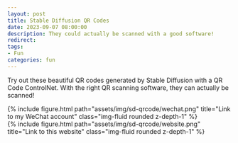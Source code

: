 ```yaml
---
layout: post
title: Stable Diffusion QR Codes
date: 2023-09-07 08:00:00
description: They could actually be scanned with a good software!
redirect: 
tags: 
- Fun
categories: fun
---
```


Try out these beautiful QR codes generated by Stable Diffusion with a QR Code ControlNet. With the right QR scanning software, they can actually be scanned! 

<div class="row justify-content-sm-center">
    <div class="col-sm mt-3 mt-md-0">
        {% include figure.html path="assets/img/sd-qrcode/wechat.png" title="Link to my WeChat account" class="img-fluid rounded z-depth-1" %}
    </div>
    <div class="col-sm mt-3 mt-md-0">
        {% include figure.html path="assets/img/sd-qrcode/website.png" title="Link to this website" class="img-fluid rounded z-depth-1" %}
    </div>
</div>